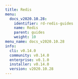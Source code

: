```yaml
---
title: Redis
menu:
  docs_v2020.10.28:
    identifier: rd-redis-guides
    name: Redis
    parent: guides
    weight: 10
menu_name: docs_v2020.10.28
info:
  cli: v0.14.0
  community: v0.14.0
  enterprise: v0.1.0
  installer: v0.14.0
  version: v2020.10.28
---
```


